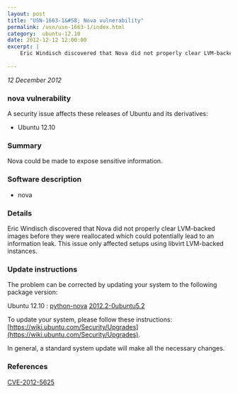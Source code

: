 ```yaml
---
layout: post
title: "USN-1663-1&#58; Nova vulnerability"
permalink: /usn/usn-1663-1/index.html
category:  ubuntu-12.10
date: 2012-12-12 12:00:00
excerpt: |
    Eric Windisch discovered that Nova did not properly clear LVM-backed images before they were reallocated which could potentially lead to an information leak. This issue only affected setups using libvirt LVM-backed instances. 
    
--- 
```

 
 

*12 December 2012*

### nova vulnerability

A security issue affects these releases of Ubuntu and its derivatives:

* Ubuntu 12.10

### Summary

Nova could be made to expose sensitive information. 

### Software description

* nova 

### Details

Eric Windisch discovered that Nova did not properly clear LVM-backed images before they were reallocated which could potentially lead to an information leak. This issue only affected setups using libvirt LVM-backed instances. 

### Update instructions

The problem can be corrected by updating your system to the following package version:

Ubuntu 12.10
 : [python-nova](https://launchpad.net/ubuntu/+source/nova) <span> [2012.2-0ubuntu5.2](https://launchpad.net/ubuntu/+source/nova/2012.2-0ubuntu5.2) </span> 

To update your system, please follow these instructions: [https://wiki.ubuntu.com/Security/Upgrades](https://wiki.ubuntu.com/Security/Upgrades).

In general, a standard system update will make all the necessary changes. 

### References

 
 [CVE-2012-5625](http://people.ubuntu.com/~ubuntu-security/cve/CVE-2012-5625)
 

